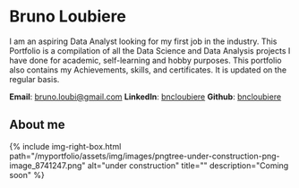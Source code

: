 # Bruno Loubiere
I am an aspiring Data Analyst looking for my first job in the industry. This Portfolio is a compilation of all the Data Science and Data Analysis projects I have done for academic, self-learning and hobby purposes. This portfolio also contains my Achievements, skills, and certificates. It is updated on the regular basis.

**Email**: [bruno.loubi@gmail.com](bruno.loubi@gmail.com)
**LinkedIn**: [bncloubiere](https://www.linkedin.com/in/bncloubiere/)
**Github**: [bncloubiere](https://github.com/bncloubiere)

## About me ##
{% include img-right-box.html path="/myportfolio/assets/img/images/pngtree-under-construction-png-image_8741247.png" alt="under construction" title="" description="Coming soon" %}
